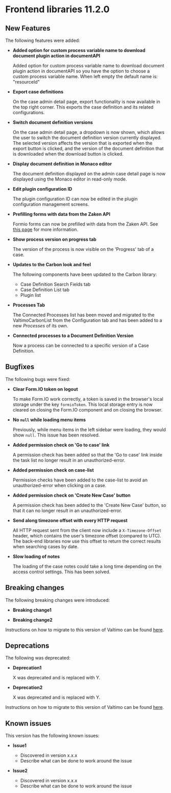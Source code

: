 # Frontend libraries 11.2.0

## New Features

The following features were added:

* **Added option for custom process variable name to download document plugin action in documentAPI**

  Added option for custom process variable name to download document plugin action in documentAPI so you have the option to choose a custom process variable name.
  When left empty the default name is: "resourceId"

* **Export case definitions**

  On the case admin detail page, export functionality is now available in the top right corner. This exports the case
  definition and its related configurations.

* **Switch document definition versions**

  On the case admin detail page, a dropdown is now shown, which allows the user to switch the document definition version
  currently displayed. The selected version affects the version that is exported when the export button is clicked, and
  the version of the document definition that is downloaded when the download button is clicked.

* **Display document definition in Monaco editor**

  The document definition displayed on the admin case detail page is now displayed using the Monaco editor in read-only
  mode.

* **Edit plugin configuration ID**

  The plugin configuration ID can now be edited in the plugin configuration management screens.

* **Prefilling forms with data from the Zaken API**

  Formio forms can now be prefilled with data from the Zaken API. See
  [this page](/reference/modules/form.md#external-data-types) for more information.

* **Show process version on progress tab**

  The version of the process is now visible on the 'Progress' tab of a case.

* **Updates to the Carbon look and feel**

  The following components have been updated to the Carbon library:
    - Case Definition Search Fields tab
    - Case Definition List tab
    - Plugin list

* **Processes Tab**

  The Connected Processes list has been moved and migrated to the ValtimoCarbonList from the Configuration tab and has been added to a new *Processes* of its own.

* **Connected processes to a Document Definition Version**

  Now a process can be connected to a specific version of a Case Definition.

## Bugfixes

The following bugs were fixed:

* **Clear Form.IO token on logout**

  To make Form.IO work correctly, a token is saved in the browser's local storage under the key `formioToken`. This
  local storage entry is now cleared on closing the Form.IO component and on closing the browser.

* **No `null` while loading menu items**

  Previously, while menu items in the left sidebar were loading, they would show `null`. This issue has been resolved.

* **Added permission check on 'Go to case' link**

  A permission check has been added so that the 'Go to case' link inside the task list no longer result in an
  unauthorized-error.

* **Added permission check on case-list**

  Permission checks have been added to the case-list to avoid an unauthorized-error when clicking on a case.

* **Added permission check on 'Create New Case' button**

  A permission check has been added to the 'Create New Case' button, so that it can no longer result in an
  unauthorized-error.

* **Send along timezone offset with every HTTP request**

  All HTTP request sent from the client now include a `X-Timezone-Offset` header, which contains the user's timezone
  offset (compared to UTC). The back-end libraries now use this offset to return the correct results when searching cases by date.

* **Slow loading of notes**

  The loading of the case notes could take a long time depending on the access control settings. This has been solved.

## Breaking changes

The following breaking changes were introduced:

* **Breaking change1**

* **Breaking change2**

Instructions on how to migrate to this version of Valtimo can be found [here](migration.md).

## Deprecations

The following was deprecated:

* **Deprecation1**

  X was deprecated and is replaced with Y.
* **Deprecation2**

  X was deprecated and is replaced with Y.

Instructions on how to migrate to this version of Valtimo can be found [here](migration.md).

## Known issues

This version has the following known issues:

* **Issue1**
    * Discovered in version x.x.x
    * Describe what can be done to work around the issue

* **Issue2**
    * Discovered in version x.x.x
    * Describe what can be done to work around the issue
